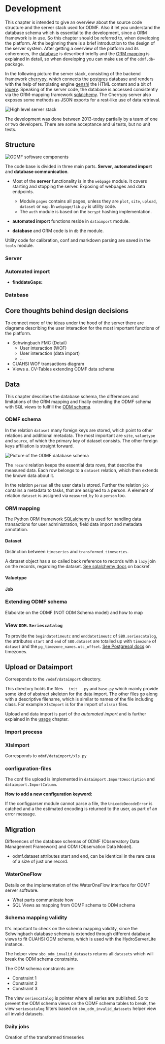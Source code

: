 # Development

This chapter is intended to give an overview about the source code structure and the server stack used for ODMF. Also
it let you understand the database schema which is essential to the development, since a ORM framework is in use.
So this chapter should be referred to, when developing the platform.
At the beginning there is a brief introduction to the design of the server system. After getting a overview of the
platform and its coherences, the [database](development.html#database-erm) is described briefly and the
[ORM mapping](development.html#database-orm-mapping) is explained in detail, so when developing you can make use of
the `odmf.db`-package.

In the following picture the server stack, consisting of the backend framework [cherrypy](https://cherrypy.org), which
connects the [postgres](https://postgres.org) database and renders with the help of templating engine
[genshi](https://genshi.edgewall.org/) the HTML content and a bit of [jquery](https://jquery.org).
Speaking of the server code, the database is accessed consistently via the ORM-mapping framework [sqlalchemy](https://www.sqlalchemy.org).
The Cherrypy server also exposes some methods as JSON exports for a rest-like use of data retrieval.

<!-- TODO very high level fmc -->

![High level server stack]( ../../images/fmc-highlevel.png "ODMF high level server stack (FMC diagram)")

The development was done between 2013-today partially by a team of one or two developers. There are some acceptance
and ui tests, but no unit tests.

## Structure

![ODMF software components](../../images/fmc-odmf.png "ODMF software components (FMC diagram)")

The code base is divided in three main parts. **Server**, **automated import** and
**database communication**.

* Most of the **server** functionality is in the `webpage` module. It covers starting
  and stopping the server. Exposing of webpages and data endpoints.

  * Module `pages` contains all pages, unless they are `plot`, `site`, `upload`, `dataset` or `map`.
    In `webpage/lib.py` is utility code.
  * The `auth` module is based on the `bcrypt` hashing implementation.

* **automated import** functions reside in `dataimport` module.

* **database** and ORM code is in `db` the module.

Utility code for calibration, conf and markdown parsing are saved in the `tools` module.

### Server

### Automated import

* **finddateGaps:**

### Database

## Core thoughts behind design decisions
To connect more of the ideas under the hood of the server there are diagrams describing the user interaction for the most important functions of the platform.

* Schwingbach FMC (Detail)
  - User interaction (WOF)
  - User interaction (data import)
  - ...
* CUAHSI WOF transactions diagram
* Views a. CV-Tables extending ODMF data schema

## Data

This chapter describes the database schema, the differences and limitations of the ORM mapping and finally extending
the ODMF schema with SQL views to fullfill the
[ODM schema](https://github.com/CUAHSI/HydroServer/wiki/Observations-Data-Model).

### ODMF schema
In the relation `dataset` many foreign keys are stored, which point to other relations and additional metadata.
The most important are `site`, `valuetype` and `source`, of which the primary key of dataset consists.
The other foreign keys affiliation is straight forward.

![Picture of the ODMF database schema]( ../../images/schwingbach.png "ODMF database schema")

The `record` relation keeps the essential data rows, that describe the measured data. Each row belongs to a `dataset` relation, which then extends the known data about it.

In the relation `person` all the user data is stored. Further the relation `job` contains a metadata to tasks, that are
assigned to a person. A element of relation `dataset` is assigned via `measured_by` to a `person` too.

### ORM mapping
The Python ORM framework [SQLalchemy](https://www.sqlalchemy.org) is used for handling data transactions for user
administration, field data import and metadata annotation.

#### Dataset
Distinction between `timeseries` and `transformed_timeseries`.

A dataset object has a so called back reference to records with a `lazy` join on the records, regarding the dataset.
[See sqlalchemy docs](http://docs.sqlalchemy.org/en/latest/orm/backref.html) on backref.

#### Valuetype

#### Job


### Extending ODMF schema
Elaborate on the ODMF (NOT ODM Schema model) and how to map

### View `ODM.Seriescatalog`
To provide the `begindatetimeutc` and `enddatetimeutc` of `SBO.seriescatalog`, the attributes `start` and `end` of
`SBO.dataset` are totalled up with `timezone` of `dataset` and the `pg_timezone_names.utc_offset`.
[See Postgresql docs](https://www.postgresql.org/docs/current/static/datatype-datetime.html#DATATYPE-TIMEZONES) on
timezones.



## Upload or Dataimport
Corresponds to the `/odmf/dataimport` directory.

This directory holds the files `__init__.py` and `base.py` which mainly provide some kind of abstract skeleton for the
data import. The other files go along with a descriptive filename, which is similar to names of the file including
class. For example `XlsImport` is for the import of `xls(x)` files.

Upload and data import is part of the *automated import* and is further explained in the
 [usage](usage.html#import-data) chapter.

[//]: # (TODO: Add UML diagram of LogImport etc.)

### Import process

### XlsImport
Corresponds to `odmf/dataimport/xls.py`



### configuration-files
The conf file upload is implemented in `dataimport.ImportDescription` and `dataimport.ImportColumn`.

**How to add a new configuration keyword:**

If the configparser module cannot parse a file, the `UnicodeDecodeError` is catched and a the estimated encoding
is returned to the user, as part of an error message.


## Migration
Differences of the database schemas of ODMF (Observatory Data Management Framework) and ODM (Observation Data Model).
* odmf.dataset attributes start and end, can be identical in the rare case of a size of just one record.

### WaterOneFlow

Details on the implementation of the WaterOneFlow interface for ODMF server software.

* What parts communicate how
* SQL Views as mapping from ODMF schema to ODM schema

### Schema mapping validity

It's important to check on the schema mapping validity, since the Schwingbach database schema is extended through different
database views to fit CUAHSI ODM schema, which is used with the HydroServerLite instance.

The helper view `sbo_odm_invalid_datasets` returns all `dataset`s which will break the ODM schema constraints.

The ODM schema constraints are:

* Constraint 1
* Constraint 2
* Constraint 3

The view `seriescatalog` is pointer where all series are published. So to prevent the ODM schema views on the ODMF schema tables to break, the view `seriescatalog` filters based on `sbo_odm_invalid_datasets` helper view all invalid datasets.

### Daily jobs

Creation of the transformed timeseries
